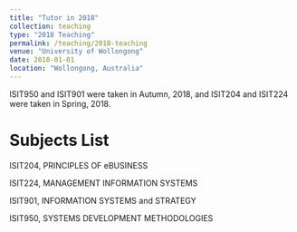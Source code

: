 ```yaml
---
title: "Tutor in 2018"
collection: teaching
type: "2018 Teaching"
permalink: /teaching/2018-teaching
venue: "University of Wollongong"
date: 2018-01-01
location: "Wollongong, Australia"
---
```


ISIT950 and ISIT901 were taken in Autumn, 2018, and ISIT204 and ISIT224 were taken in Spring, 2018.
 
Subjects List
======
ISIT204, PRINCIPLES OF eBUSINESS

ISIT224, MANAGEMENT INFORMATION SYSTEMS

ISIT901, INFORMATION SYSTEMS and STRATEGY

ISIT950, SYSTEMS DEVELOPMENT METHODOLOGIES